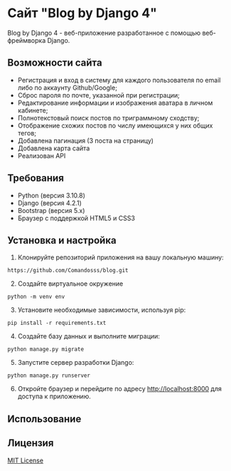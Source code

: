 # Сайт "Blog by Django 4"

Blog by Django 4 - веб-приложение разработанное с помощью веб-фреймворка Django.

## Возможности сайта

- Регистрация и вход в систему для каждого пользователя по email либо по аккаунту Github/Google;
- Сброс пароля по почте, указанной при регистрации;
- Редактирование информации и изображения аватара в личном кабинете;
- Полнотекстовый поиск постов по триграммному сходству;
- Отображение схожих постов по числу имеющихся у них общих тегов;
- Добавлена пагинация (3 поста на страницу)
- Добавлена карта сайта
- Реализован API

## Требования

- Python (версия 3.10.8)
- Django (версия 4.2.1)
- Bootstrap (версия 5.x)
- Браузер с поддержкой HTML5 и CSS3

## Установка и настройка

1. Клонируйте репозиторий приложения на вашу локальную машину:
```
https://github.com/Comandosss/blog.git
```

2. Создайте виртуальное окружение
```
python -m venv env
```
  
3. Установите необходимые зависимости, используя pip:
```
pip install -r requirements.txt
```

4. Создайте базу данных и выполните миграции:
```
python manage.py migrate
```

5. Запустите сервер разработки Django:
```
python manage.py runserver
```

6. Откройте браузер и перейдите по адресу [http://localhost:8000](http://localhost:8000) для доступа к приложению.

## Использование

## Лицензия

[MIT License](LICENSE)

